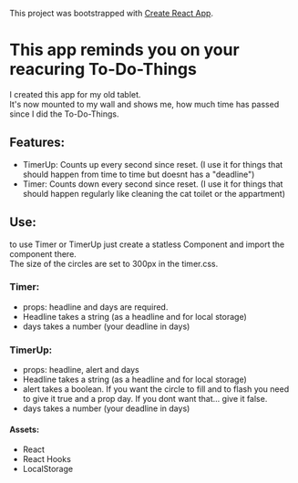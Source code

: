 This project was bootstrapped with [Create React App](https://github.com/facebook/create-react-app).

# This app reminds you on your reacuring To-Do-Things

I created this app for my old tablet.   
It's now mounted to my wall and shows me, how much time has passed since I did the To-Do-Things.   

## Features:
* TimerUp: Counts up every second since reset. (I use it for things that should happen from time to time but doesnt has a "deadline")
* Timer: Counts down every second since reset. (I use it for things that should happen regularly like cleaning the cat toilet or the appartment)

## Use:

to use Timer or TimerUp just create a statless Component and import the component there.   
The size of the circles are set to 300px in the timer.css.

### Timer:
* props: headline and days are required. 
* Headline takes a string (as a headline and for local storage)
* days takes a number (your deadline in days)

### TimerUp:
* props: headline, alert and days
* Headline takes a string (as a headline and for local storage)
* alert takes a boolean. If you want the circle to fill and to flash you need to give it true and a prop day. If you dont want that... give it false.
* days takes a number (your deadline in days)


#### Assets:
* React
* React Hooks
* LocalStorage